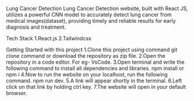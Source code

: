 Lung Cancer Detection
Lung Cancer Detection website, built with React JS, utilizes a powerful CNN model to accurately detect lung cancer from medical images(dataset), providing timely and reliable results for early diagnosis and treatment.

Tech Stack
1.React.js
2.Tailwindcss


Getting Started with this project
1.Clone this project using command git clone command or download the repository as zip file.
2.Open the repository in a code editor. For eg- VsCode.
3.Open terminal and write the following command to install all dependencies and libraries. npm install or npm i
4.Now to run the website on your localhost, run the following command. npm run dev.
5.A link will appear shortly in the terminal.
6.Left click on that link by holding ctrl key.
7.The website will open in your default browser.
